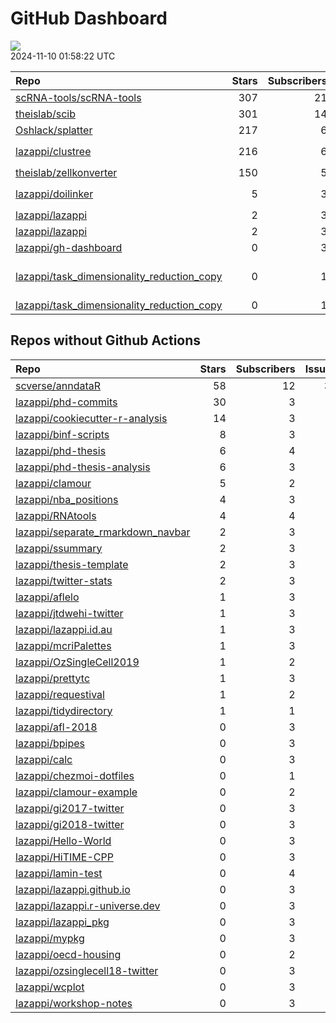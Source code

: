 GitHub Dashboard
================

![](https://github.com/lazappi/gh-dashboard/workflows/Render%20Status/badge.svg)  
2024-11-10 01:58:22 UTC

| Repo                                                                                                        | Stars | Subscribers | Issues | Forks | Status                                                                                                                                                                                                                                                                                                                                                                                                                      | Commit                                                                                                                                                                                                                            |
|:------------------------------------------------------------------------------------------------------------|------:|------------:|-------:|------:|:----------------------------------------------------------------------------------------------------------------------------------------------------------------------------------------------------------------------------------------------------------------------------------------------------------------------------------------------------------------------------------------------------------------------------|:----------------------------------------------------------------------------------------------------------------------------------------------------------------------------------------------------------------------------------|
| [scRNA-tools/scRNA-tools](https://github.com/scRNA-tools/scRNA-tools)                                       |   307 |          21 |      6 |    77 | [![](https://github.com/scRNA-tools/scRNA-tools/workflows/Build-site/badge.svg)](https://github.com/scRNA-tools/scRNA-tools/actions/runs/11752909899)                                                                                                                                                                                                                                                                       | <a href="https://github.com/scRNA-tools/scRNA-tools/commit/070097f75ae99af99ace23931baf527d2071f467" title="Merge pull request #287 from lazappi/main">070097</a>                                                                 |
| [theislab/scib](https://github.com/theislab/scib)                                                           |   301 |          14 |     42 |    63 | [![](https://github.com/theislab/scib/workflows/Deployment/badge.svg)](https://github.com/theislab/scib/actions/runs/10287985783)                                                                                                                                                                                                                                                                                           | <a href="https://github.com/theislab/scib/commit/5547cd1f6b24eed7499c6492bf5c1ef4e2ef9f7a" title="Skip labels before loop (#394)">5547cd</a>                                                                                      |
| [Oshlack/splatter](https://github.com/Oshlack/splatter)                                                     |   217 |           6 |      8 |    57 | [![](https://github.com/Oshlack/splatter/workflows/R-CMD-check-bioc/badge.svg)](https://github.com/Oshlack/splatter/actions/runs/11503069008)                                                                                                                                                                                                                                                                               | <a href="https://github.com/Oshlack/splatter/commit/070c4e9a3a01685f561c109e78944c3e9132c8ea" title="Add permissions to pkgdown GHA job">070c4e</a>                                                                               |
| [lazappi/clustree](https://github.com/lazappi/clustree)                                                     |   216 |           6 |     11 |    15 | [![](https://github.com/lazappi/clustree/workflows/R-CMD-check/badge.svg)](https://github.com/lazappi/clustree/actions/runs/6796215931) [![](https://github.com/lazappi/clustree/workflows/pkgdown/badge.svg)](https://github.com/lazappi/clustree/actions/runs/6796215941) [![](https://github.com/lazappi/clustree/workflows/test-coverage/badge.svg)](https://github.com/lazappi/clustree/actions/runs/6796215933)       | <a href="https://github.com/lazappi/clustree/commit/24900bdf459c29812c716ba9f889c58685f957ed" title="Fix code coverage badge">24900b</a>                                                                                          |
| [theislab/zellkonverter](https://github.com/theislab/zellkonverter)                                         |   150 |           5 |     12 |    27 | [![](https://github.com/theislab/zellkonverter/workflows/.github/workflows/check-bioc.yml/badge.svg)](https://github.com/theislab/zellkonverter/actions/runs/11437005171)                                                                                                                                                                                                                                                   | <a href="https://github.com/theislab/zellkonverter/commit/67cea133a54383854e7b2807148bf86b4a477ff4" title="Merge pull request #126 from theislab/dependabot/github_actions/JamesIves/github-pages-deploy-action-4.6.8">67cea1</a> |
| [lazappi/doilinker](https://github.com/lazappi/doilinker)                                                   |     5 |           3 |      2 |     0 | [![](https://github.com/lazappi/doilinker/workflows/R-CMD-check/badge.svg)](https://github.com/lazappi/doilinker/actions/runs/8049128238) [![](https://github.com/lazappi/doilinker/workflows/pkgdown/badge.svg)](https://github.com/lazappi/doilinker/actions/runs/8049128248) [![](https://github.com/lazappi/doilinker/workflows/test-coverage/badge.svg)](https://github.com/lazappi/doilinker/actions/runs/8049128236) | <a href="https://github.com/lazappi/doilinker/commit/16a860d1ed696c4cdcf8d10ba3a75e09482097a3" title="📝 Add r-universe badge to README">16a860</a>                                                                               |
| [lazappi/lazappi](https://github.com/lazappi/lazappi)                                                       |     2 |           3 |      0 |     1 | [![](https://github.com/lazappi/lazappi/workflows/Metrics%20(status)/badge.svg)](https://github.com/lazappi/lazappi/actions/runs/11760716466) [![](https://github.com/lazappi/lazappi/workflows/Render%20README/badge.svg)](https://github.com/lazappi/lazappi/actions/runs/11760268258)                                                                                                                                    | <a href="https://github.com/lazappi/lazappi/commit/0692e25c40eb10e3212df9e3d95f8580fe92f3e6" title="Update github-intro.svg - [Skip GitHub Action]">0692e2</a>                                                                    |
| [lazappi/lazappi](https://github.com/lazappi/lazappi)                                                       |     2 |           3 |      0 |     1 | [![](https://github.com/lazappi/lazappi/workflows/Metrics%20(intro)/badge.svg)](https://github.com/lazappi/lazappi/actions/runs/11761028043)                                                                                                                                                                                                                                                                                | <a href="https://github.com/lazappi/lazappi/commit/6c039c37785b36fb148a9df39146fd0147fea2fd" title="Update github-status.svg - [Skip GitHub Action]">6c039c</a>                                                                   |
| [lazappi/gh-dashboard](https://github.com/lazappi/gh-dashboard)                                             |     0 |           3 |      0 |     0 | [![](https://github.com/lazappi/gh-dashboard/workflows/Render%20Status/badge.svg)](https://github.com/lazappi/gh-dashboard/actions/runs/11761236707)                                                                                                                                                                                                                                                                        | <a href="https://github.com/lazappi/gh-dashboard/commit/a45b59a5b09e20fa17482de7acca431755cde822" title="Re-build status page">a45b59</a>                                                                                         |
| [lazappi/task_dimensionality_reduction_copy](https://github.com/lazappi/task_dimensionality_reduction_copy) |     0 |           1 |      1 |     0 | [![](https://github.com/lazappi/task_dimensionality_reduction_copy/workflows/Build/badge.svg)](https://github.com/lazappi/task_dimensionality_reduction_copy/actions/runs/10900153403) [![](https://github.com/lazappi/task_dimensionality_reduction_copy/workflows/Test/badge.svg)](https://github.com/lazappi/task_dimensionality_reduction_copy/actions/runs/10900153410)                                                | \<a href=“<https://github.com/lazappi/task_dimensionality_reduction_copy/commit/73ff05ef0a090fa9bb57773c579d6f79bebca8cb>” title=“Revert”chore(template): sync with lazappi/task_template”“\>73ff05</a>                           |
| [lazappi/task_dimensionality_reduction_copy](https://github.com/lazappi/task_dimensionality_reduction_copy) |     0 |           1 |      1 |     0 | [![](https://github.com/lazappi/task_dimensionality_reduction_copy/workflows/.github/workflows/template-sync.yaml/badge.svg)](https://github.com/lazappi/task_dimensionality_reduction_copy/actions/runs/10901234566)                                                                                                                                                                                                       | <a href="https://github.com/lazappi/task_dimensionality_reduction_copy/commit/8335debf0c0a896588d45abed10fd6c558dc76ea" title="Add upstream branch to sync action">8335de</a>                                                     |

## Repos without Github Actions

| Repo                                                                                      | Stars | Subscribers | Issues | Forks |
|:------------------------------------------------------------------------------------------|------:|------------:|-------:|------:|
| [scverse/anndataR](https://github.com/scverse/anndataR)                                   |    58 |          12 |     36 |     9 |
| [lazappi/phd-commits](https://github.com/lazappi/phd-commits)                             |    30 |           3 |      0 |     7 |
| [lazappi/cookiecutter-r-analysis](https://github.com/lazappi/cookiecutter-r-analysis)     |    14 |           3 |      0 |     6 |
| [lazappi/binf-scripts](https://github.com/lazappi/binf-scripts)                           |     8 |           3 |      0 |     7 |
| [lazappi/phd-thesis](https://github.com/lazappi/phd-thesis)                               |     6 |           4 |      0 |     4 |
| [lazappi/phd-thesis-analysis](https://github.com/lazappi/phd-thesis-analysis)             |     6 |           3 |      0 |     2 |
| [lazappi/clamour](https://github.com/lazappi/clamour)                                     |     5 |           2 |      1 |     1 |
| [lazappi/nba_positions](https://github.com/lazappi/nba_positions)                         |     4 |           3 |      0 |     0 |
| [lazappi/RNAtools](https://github.com/lazappi/RNAtools)                                   |     4 |           4 |      6 |     3 |
| [lazappi/separate_rmarkdown_navbar](https://github.com/lazappi/separate_rmarkdown_navbar) |     2 |           3 |      0 |     2 |
| [lazappi/ssummary](https://github.com/lazappi/ssummary)                                   |     2 |           3 |      0 |     0 |
| [lazappi/thesis-template](https://github.com/lazappi/thesis-template)                     |     2 |           3 |      0 |     0 |
| [lazappi/twitter-stats](https://github.com/lazappi/twitter-stats)                         |     2 |           3 |      0 |     7 |
| [lazappi/aflelo](https://github.com/lazappi/aflelo)                                       |     1 |           3 |      0 |     0 |
| [lazappi/jtdwehi-twitter](https://github.com/lazappi/jtdwehi-twitter)                     |     1 |           3 |      0 |     1 |
| [lazappi/lazappi.id.au](https://github.com/lazappi/lazappi.id.au)                         |     1 |           3 |      0 |     1 |
| [lazappi/mcriPalettes](https://github.com/lazappi/mcriPalettes)                           |     1 |           3 |      0 |     0 |
| [lazappi/OzSingleCell2019](https://github.com/lazappi/OzSingleCell2019)                   |     1 |           2 |      0 |     0 |
| [lazappi/prettytc](https://github.com/lazappi/prettytc)                                   |     1 |           3 |      0 |     0 |
| [lazappi/requestival](https://github.com/lazappi/requestival)                             |     1 |           2 |      0 |     0 |
| [lazappi/tidydirectory](https://github.com/lazappi/tidydirectory)                         |     1 |           1 |      0 |     0 |
| [lazappi/afl-2018](https://github.com/lazappi/afl-2018)                                   |     0 |           3 |      0 |     0 |
| [lazappi/bpipes](https://github.com/lazappi/bpipes)                                       |     0 |           3 |      0 |     0 |
| [lazappi/calc](https://github.com/lazappi/calc)                                           |     0 |           3 |      0 |     0 |
| [lazappi/chezmoi-dotfiles](https://github.com/lazappi/chezmoi-dotfiles)                   |     0 |           1 |      0 |     0 |
| [lazappi/clamour-example](https://github.com/lazappi/clamour-example)                     |     0 |           2 |      0 |     0 |
| [lazappi/gi2017-twitter](https://github.com/lazappi/gi2017-twitter)                       |     0 |           3 |      0 |     0 |
| [lazappi/gi2018-twitter](https://github.com/lazappi/gi2018-twitter)                       |     0 |           3 |      0 |     1 |
| [lazappi/Hello-World](https://github.com/lazappi/Hello-World)                             |     0 |           3 |      0 |     0 |
| [lazappi/HiTIME-CPP](https://github.com/lazappi/HiTIME-CPP)                               |     0 |           3 |      0 |     4 |
| [lazappi/lamin-test](https://github.com/lazappi/lamin-test)                               |     0 |           4 |      0 |     0 |
| [lazappi/lazappi.github.io](https://github.com/lazappi/lazappi.github.io)                 |     0 |           3 |      0 |     0 |
| [lazappi/lazappi.r-universe.dev](https://github.com/lazappi/lazappi.r-universe.dev)       |     0 |           3 |      1 |     0 |
| [lazappi/lazappi_pkg](https://github.com/lazappi/lazappi_pkg)                             |     0 |           3 |      0 |     0 |
| [lazappi/mypkg](https://github.com/lazappi/mypkg)                                         |     0 |           3 |      0 |     0 |
| [lazappi/oecd-housing](https://github.com/lazappi/oecd-housing)                           |     0 |           2 |      0 |     0 |
| [lazappi/ozsinglecell18-twitter](https://github.com/lazappi/ozsinglecell18-twitter)       |     0 |           3 |      0 |     0 |
| [lazappi/wcplot](https://github.com/lazappi/wcplot)                                       |     0 |           3 |      0 |     0 |
| [lazappi/workshop-notes](https://github.com/lazappi/workshop-notes)                       |     0 |           3 |      0 |     0 |
